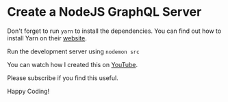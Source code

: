 # Create a NodeJS GraphQL Server

Don't forget to run `yarn` to install the dependencies. You can find out how to install Yarn on their [website](https://yarnpkg.com).

Run the development server using `nodemon src`

You can watch how I created this on [YouTube](https://www.youtube.com/watch?v=0hOi7biFLf0).

Please subscribe if you find this useful.

Happy Coding!
